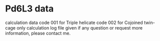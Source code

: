 # Pd6L3 data
calculation data
code 001  for Triple helicate
code 002  for Cojoined twin-cage
only calculation log file given
if any question or request more information, please contact me.
